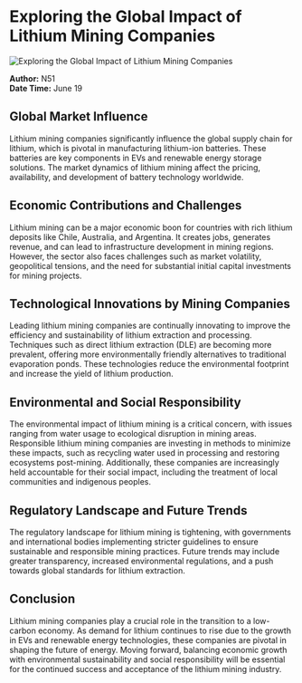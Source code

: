 # Exploring the Global Impact of Lithium Mining Companies

![Exploring the Global Impact of Lithium Mining Companies](https://uploads-ssl.webflow.com/665f9886cd4e586a9a14dc8c/6698a4a301dd727b04868ebf_Exploring%20the%20Global%20Impact%20of%20Lithium%20Mining%20Companies.png)

**Author:** N51  
**Date Time:** June 19

## Global Market Influence

Lithium mining companies significantly influence the global supply chain for lithium, which is pivotal in manufacturing lithium-ion batteries. These batteries are key components in EVs and renewable energy storage solutions. The market dynamics of lithium mining affect the pricing, availability, and development of battery technology worldwide.

## Economic Contributions and Challenges

Lithium mining can be a major economic boon for countries with rich lithium deposits like Chile, Australia, and Argentina. It creates jobs, generates revenue, and can lead to infrastructure development in mining regions. However, the sector also faces challenges such as market volatility, geopolitical tensions, and the need for substantial initial capital investments for mining projects.

## Technological Innovations by Mining Companies

Leading lithium mining companies are continually innovating to improve the efficiency and sustainability of lithium extraction and processing. Techniques such as direct lithium extraction (DLE) are becoming more prevalent, offering more environmentally friendly alternatives to traditional evaporation ponds. These technologies reduce the environmental footprint and increase the yield of lithium production.

## Environmental and Social Responsibility

The environmental impact of lithium mining is a critical concern, with issues ranging from water usage to ecological disruption in mining areas. Responsible lithium mining companies are investing in methods to minimize these impacts, such as recycling water used in processing and restoring ecosystems post-mining. Additionally, these companies are increasingly held accountable for their social impact, including the treatment of local communities and indigenous peoples.

## Regulatory Landscape and Future Trends

The regulatory landscape for lithium mining is tightening, with governments and international bodies implementing stricter guidelines to ensure sustainable and responsible mining practices. Future trends may include greater transparency, increased environmental regulations, and a push towards global standards for lithium extraction.

## Conclusion

Lithium mining companies play a crucial role in the transition to a low-carbon economy. As demand for lithium continues to rise due to the growth in EVs and renewable energy technologies, these companies are pivotal in shaping the future of energy. Moving forward, balancing economic growth with environmental sustainability and social responsibility will be essential for the continued success and acceptance of the lithium mining industry.